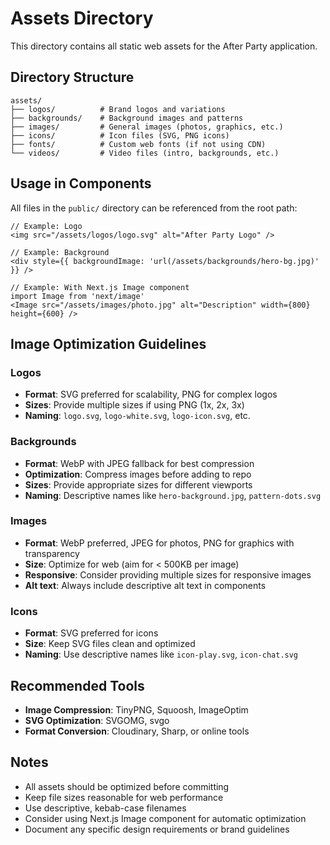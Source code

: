 # Assets Directory

This directory contains all static web assets for the After Party application.

## Directory Structure

```
assets/
├── logos/          # Brand logos and variations
├── backgrounds/    # Background images and patterns
├── images/         # General images (photos, graphics, etc.)
├── icons/          # Icon files (SVG, PNG icons)
├── fonts/          # Custom web fonts (if not using CDN)
└── videos/         # Video files (intro, backgrounds, etc.)
```

## Usage in Components

All files in the `public/` directory can be referenced from the root path:

```tsx
// Example: Logo
<img src="/assets/logos/logo.svg" alt="After Party Logo" />

// Example: Background
<div style={{ backgroundImage: 'url(/assets/backgrounds/hero-bg.jpg)' }} />

// Example: With Next.js Image component
import Image from 'next/image'
<Image src="/assets/images/photo.jpg" alt="Description" width={800} height={600} />
```

## Image Optimization Guidelines

### Logos
- **Format**: SVG preferred for scalability, PNG for complex logos
- **Sizes**: Provide multiple sizes if using PNG (1x, 2x, 3x)
- **Naming**: `logo.svg`, `logo-white.svg`, `logo-icon.svg`, etc.

### Backgrounds
- **Format**: WebP with JPEG fallback for best compression
- **Optimization**: Compress images before adding to repo
- **Sizes**: Provide appropriate sizes for different viewports
- **Naming**: Descriptive names like `hero-background.jpg`, `pattern-dots.svg`

### Images
- **Format**: WebP preferred, JPEG for photos, PNG for graphics with transparency
- **Size**: Optimize for web (aim for < 500KB per image)
- **Responsive**: Consider providing multiple sizes for responsive images
- **Alt text**: Always include descriptive alt text in components

### Icons
- **Format**: SVG preferred for icons
- **Size**: Keep SVG files clean and optimized
- **Naming**: Use descriptive names like `icon-play.svg`, `icon-chat.svg`

## Recommended Tools

- **Image Compression**: TinyPNG, Squoosh, ImageOptim
- **SVG Optimization**: SVGOMG, svgo
- **Format Conversion**: Cloudinary, Sharp, or online tools

## Notes

- All assets should be optimized before committing
- Keep file sizes reasonable for web performance
- Use descriptive, kebab-case filenames
- Consider using Next.js Image component for automatic optimization
- Document any specific design requirements or brand guidelines

